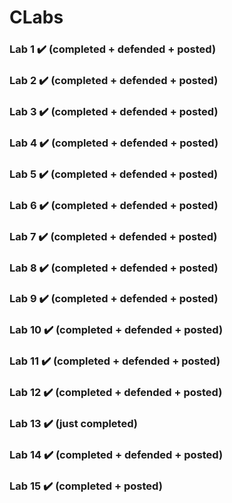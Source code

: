 # CLabs
### Lab 1  ✔️ (completed + defended + posted)
### Lab 2  ✔️ (completed + defended + posted)
### Lab 3  ✔️ (completed + defended + posted)
### Lab 4  ✔️ (completed + defended + posted)
### Lab 5  ✔️ (completed + defended + posted)
### Lab 6  ✔️ (completed + defended + posted)
### Lab 7  ✔️ (completed + defended + posted)
### Lab 8  ✔️ (completed + defended + posted)
### Lab 9  ✔️ (completed + defended + posted)
### Lab 10 ✔️ (completed + defended + posted)
### Lab 11 ✔️ (completed + defended + posted)
### Lab 12 ✔️ (completed + defended + posted)
### Lab 13 ✔️ (just completed)
### Lab 14 ✔️ (completed + defended + posted)
### Lab 15 ✔️ (completed + posted)
